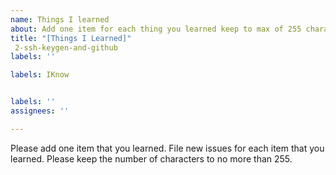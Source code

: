 ```yaml
---
name: Things I learned
about: Add one item for each thing you learned keep to max of 255 characters
title: "[Things I Learned]"
 2-ssh-keygen-and-github
labels: ''

labels: IKnow


labels: ''
assignees: ''

---
```


Please add one item that you learned.  File new issues for each item that you learned.  Please keep the number of characters to no more than 255.
